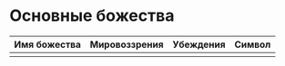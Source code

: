 # Основные божества

|Имя божества   |Мировоззрения  |Убеждения  |Символ |
|---------------|---------------|-----------|-------|
|               |               |           |       |
